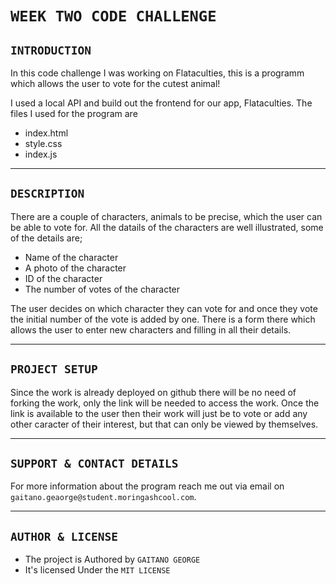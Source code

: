 # **`WEEK TWO CODE CHALLENGE`**

## **`INTRODUCTION`**
In this code challenge I was working on Flataculties, this is a programm which allows the user to vote for the cutest animal!

I used a local API and build out the frontend for our app, Flataculties. The files I used for the program are
* index.html
* style.css
* index.js

---

## **`DESCRIPTION`**
There are a couple of characters, animals to be precise, which the user can be able to vote for. All the datails of the characters are well illustrated, some of the details are;
* Name of the character
* A photo of the character
* ID of the character
* The number of votes of the character

The user decides on which character they can vote for and once they vote the initial number of the vote is added by one. There is a form there which allows the user to enter new characters and filling in all their details.

---
## **`PROJECT SETUP`**
Since the work is already deployed on github there will be no need of forking the work, only the link will be needed to access the work. Once the link is available to the user then their work will just be to vote or add any other caracter of their interest, but that can only be viewed by themselves.

---
## **`SUPPORT & CONTACT DETAILS`**
For more information about the program reach me out via email on `gaitano.geaorge@student.moringashcool.com`.

---

## **`AUTHOR & LICENSE`**
* The project is Authored by `GAITANO GEORGE`
* It's licensed Under the `MIT LICENSE`

